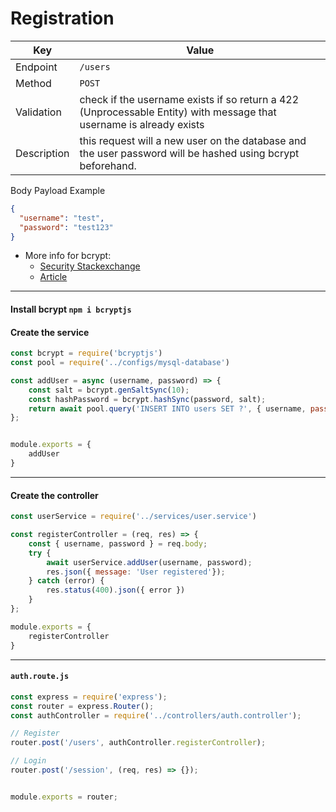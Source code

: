# Registration
| Key |  Value |
| --- | --- |
| Endpoint | `/users` |
| Method | `POST` |
| Validation | check if the username exists if so return a 422 (Unprocessable Entity) with message that username is already exists | 
| Description | this request will a new user on the database and the user password will be hashed using bcrypt beforehand. |

Body Payload Example
```json
{
  "username": "test",
  "password": "test123"
}
```

- More info for bcrypt:
  - [Security Stackexchange](https://security.stackexchange.com/questions/4781/do-any-security-experts-recommend-bcrypt-for-password-storage)
  - [Article](https://codahale.com/how-to-safely-store-a-password/)
<hr>


#### Install bcrypt `npm i bcryptjs`

#### Create the service
```javascript
const bcrypt = require('bcryptjs')
const pool = require('../configs/mysql-database')

const addUser = async (username, password) => { 
    const salt = bcrypt.genSaltSync(10);
    const hashPassword = bcrypt.hashSync(password, salt);
    return await pool.query('INSERT INTO users SET ?', { username, password: hashPassword });
};


module.exports = { 
    addUser
}
```

<hr>


#### Create the controller

```javascript
const userService = require('../services/user.service')

const registerController = (req, res) => {
    const { username, password } = req.body;
    try {
        await userService.addUser(username, password);
        res.json({ message: 'User registered'});
    } catch (error) {
        res.status(400).json({ error })
    }
};

module.exports = {
    registerController
}
```

<hr>

#### `auth.route.js`
```javascript
const express = require('express');
const router = express.Router();
const authController = require('../controllers/auth.controller');

// Register
router.post('/users', authController.registerController);

// Login
router.post('/session', (req, res) => {});


module.exports = router;
```
